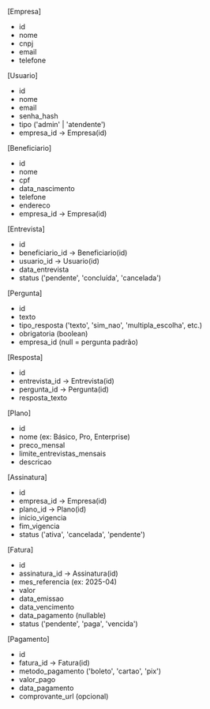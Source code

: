 [Empresa]

- id
- nome
- cnpj
- email
- telefone

[Usuario]

- id
- nome
- email
- senha_hash
- tipo ('admin' | 'atendente')
- empresa_id → Empresa(id)

[Beneficiario]

- id
- nome
- cpf
- data_nascimento
- telefone
- endereco
- empresa_id → Empresa(id)

[Entrevista]

- id
- beneficiario_id → Beneficiario(id)
- usuario_id → Usuario(id)
- data_entrevista
- status ('pendente', 'concluída', 'cancelada')

[Pergunta]

- id
- texto
- tipo_resposta ('texto', 'sim_nao', 'multipla_escolha', etc.)
- obrigatoria (boolean)
- empresa_id (null = pergunta padrão)

[Resposta]

- id
- entrevista_id → Entrevista(id)
- pergunta_id → Pergunta(id)
- resposta_texto

[Plano]

- id
- nome (ex: Básico, Pro, Enterprise)
- preco_mensal
- limite_entrevistas_mensais
- descricao

[Assinatura]

- id
- empresa_id → Empresa(id)
- plano_id → Plano(id)
- inicio_vigencia
- fim_vigencia
- status ('ativa', 'cancelada', 'pendente')

[Fatura]

- id
- assinatura_id → Assinatura(id)
- mes_referencia (ex: 2025-04)
- valor
- data_emissao
- data_vencimento
- data_pagamento (nullable)
- status ('pendente', 'paga', 'vencida')

[Pagamento]

- id
- fatura_id → Fatura(id)
- metodo_pagamento ('boleto', 'cartao', 'pix')
- valor_pago
- data_pagamento
- comprovante_url (opcional)
